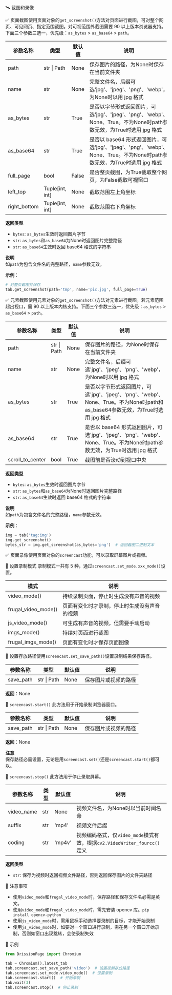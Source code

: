 🛰️ 截图和录像

✅️️ 页面截图​
使用页面对象的`get_screenshot()`方法对页面进行截图，可对整个网页、可见网页、指定范围截图。对可视范围外截图需要 90 以上版本浏览器支持。下面三个参数三选一，优先级：`as_bytes` > `as_base64` > `path`。

| 参数名称      | 类型            | 默认值 | 说明                                      |
|---------------|-----------------|--------|-------------------------------------------|
| path          | str \| Path     | None   | 保存图片的路径，为None时保存在当前文件夹  |
| name          | str             | None   | 完整文件名，后缀可选'jpg'、'jpeg'、'png'、'webp'，为None时以用 jpg 格式 |
| as_bytes      | str             | True   | 是否以字节形式返回图片，可选'jpg'、'jpeg'、'png'、'webp'、None、True。不为None时path参数无效，为True时选用 jpg 格式 |
| as_base64     | str             | True   | 是否以 base64 形式返回图片，可选'jpg'、'jpeg'、'png'、'webp'、None、True。不为None时path参数无效，为True时选用 jpg 格式 |
| full_page     | bool            | False  | 是否整页截图，为True截取整个网页，为False截取可视窗口 |
| left_top      | Tuple[int, int] | None   | 截取范围左上角坐标                        |
| right_bottom  | Tuple[int, int] | None   | 截取范围右下角坐标                        |

**返回类型**  
- `bytes`: `as_bytes`生效时返回图片字节
- `str`: `as_bytes`和`as_base64`为None时返回图片完整路径
- `str`: `as_base64`生效时返回 base64 格式的字符串

**说明**  
如`path`为包含文件名的完整路径，`name`参数无效。

**示例**：
```python
# 对整页截图并保存
tab.get_screenshot(path='tmp', name='pic.jpg', full_page=True)
```

✅️️ 元素截图​
使用元素对象的`get_screenshot()`方法对元素进行截图。若元素范围超出视口，需 90 以上版本内核支持。下面三个参数三选一，优先级：`as_bytes` > `as_base64` > `path`。

| 参数名称        | 类型            | 默认值 | 说明                                      |
|-----------------|-----------------|--------|-------------------------------------------|
| path            | str \| Path     | None   | 保存图片的路径，为None时保存在当前文件夹  |
| name            | str             | None   | 完整文件名，后缀可选'jpg'、'jpeg'、'png'、'webp'，为None时以用 jpg 格式 |
| as_bytes        | str             | True   | 是否以字节形式返回图片，可选'jpg'、'jpeg'、'png'、'webp'、None、True。不为None时path和as_base64参数无效，为True时选用 jpg 格式 |
| as_base64       | str             | True   | 是否以 base64 形式返回图片，可选'jpg'、'jpeg'、'png'、'webp'、None、True。不为None时path参数无效，为True时选用 jpg 格式 |
| scroll_to_center| bool            | True   | 截图前是否滚动到视口中央                  |

**返回类型**  
- `bytes`: `as_bytes`生效时返回图片字节
- `str`: `as_bytes`和`as_base64`为None时返回图片完整路径
- `str`: `as_base64`生效时返回 base64 格式的字符串

**说明**  
如`path`为包含文件名的完整路径，`name`参数无效。

**示例**：
```python
img = tab('tag:img')
img.get_screenshot()
bytes_str = img.get_screenshot(as_bytes='png')  # 返回截图二进制文本
```

✅️️ 页面录像​
使用页面对象的`screencast`功能，可以录取屏幕图片或视频。

📌 设置录制模式​
录制模式一共有 5 种，通过`screencast.set_mode.xxx_mode()`设置。

| 模式               | 说明                                      |
|--------------------|-------------------------------------------|
| video_mode()       | 持续录制页面，停止时生成没有声音的视频    |
| frugal_video_mode()| 页面有变化时才录制，停止时生成没有声音的视频 |
| js_video_mode()    | 可生成有声音的视频，但需要手动启动        |
| imgs_mode()        | 持续对页面进行截图                        |
| frugal_imgs_mode() | 页面有变化时才保存页面图像                |

📌 设置存放路径​
使用`screencast.set_save_path()`设置录制结果保存路径。

| 参数名称 | 类型        | 默认值 | 说明                      |
|----------|-------------|--------|---------------------------|
| save_path| str \| Path | None   | 保存图片或视频的路径      |

**返回**：None

📌 `screencast.start()`​
此方法用于开始录制浏览器窗口。

| 参数名称 | 类型        | 默认值 | 说明                      |
|----------|-------------|--------|---------------------------|
| save_path| str \| Path | None   | 保存图片或视频的路径      |

**返回**：None

**注意**  
保存路径必需设置，无论是用`screencast.set()`还是`screencast.start()`都可以。

📌 `screencast.stop()`​
此方法用于停止录取屏幕。

| 参数名称  | 类型 | 默认值 | 说明                                      |
|-----------|------|--------|-------------------------------------------|
| video_name| str  | None   | 视频文件名，为None时以当前时间名命        |
| suffix    | str  | 'mp4'  | 视频文件后缀                              |
| coding    | str  | 'mp4v' | 视频编码格式，仅`video_mode`模式有效，根据`cv2.VideoWriter_fourcc()`定义 |

**返回类型**  
- `str`: 保存为视频时返回视频文件路径，否则返回保存图片的文件夹路径

📌 注意事项​
- 使用`video_mode`和`frugal_video_mode`时，保存路径和保存文件名必需是英文。
- 使用`video_mode`和`frugal_video_mode`时，需先安装 opencv 库。`pip install opencv-python`
- 使用`js_video_mode`时，需用鼠标手动选择要录制的目标，才能开始录制
- 使用`js_video_mode`时，如要对一个窗口进行录制，需在另一个窗口开始录制，否则如窗口出现跳转，会使录制失效

📌 示例​
```python
from DrissionPage import Chromium

tab = Chromium().latest_tab
tab.screencast.set_save_path('video')  # 设置视频存放路径
tab.screencast.set_mode.video_mode()  # 设置录制
tab.screencast.start()  # 开始录制
tab.wait(3)
tab.screencast.stop()  # 停止录制
```
```